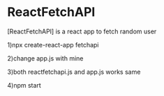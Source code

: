 # ReactFetchAPI
[ReactFetchAPI] is a react app to fetch random user

1)npx create-react-app fetchapi

2)change app.js with mine 

3)both reactfetchapi.js and app.js works same

4)npm start
